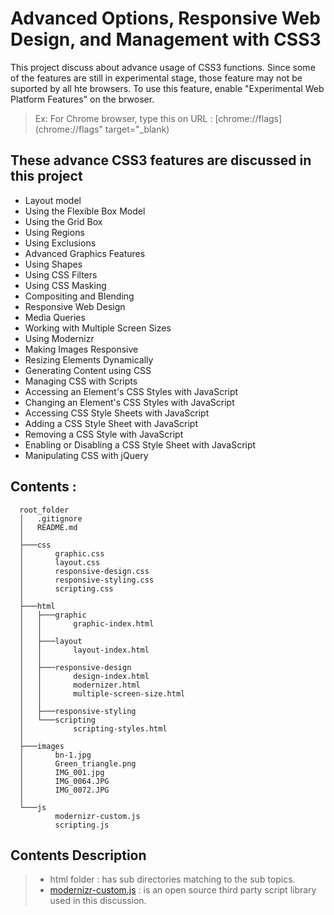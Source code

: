 # Advanced Options, Responsive Web Design, and Management with CSS3
This project discuss about advance usage of CSS3 functions. 
Since some of the features are still in experimental stage, those feature may not be suported by all hte browsers. 
To use this feature, enable "Experimental Web Platform Features" on the brwoser.

>Ex: For Chrome browser, type this on URL : [chrome://flags](chrome://flags" target="_blank)

## These advance CSS3 features are discussed in this project 
  *  Layout model
   * Using the Flexible Box Model
   * Using the Grid Box
   * Using Regions
   * Using Exclusions
  *  Advanced Graphics Features
   * Using Shapes
   * Using CSS Filters
   * Using CSS Masking
   * Compositing and Blending
  *  Responsive Web Design
   * Media Queries
   * Working with Multiple Screen Sizes
   * Using Modernizr
   * Making Images Responsive
   * Resizing Elements Dynamically
   * Generating Content using CSS
  *  Managing CSS with Scripts
   * Accessing an Element's CSS Styles with JavaScript
   * Changing an Element's CSS Styles with JavaScript
   * Accessing CSS Style Sheets with JavaScript
   * Adding a CSS Style Sheet with JavaScript
   * Removing a CSS Style with JavaScript
   * Enabling or Disabling a CSS Style Sheet with JavaScript
   * Manipulating CSS with jQuery 
  
## Contents :
```
  root_folder
  │   .gitignore
  │   README.md
  │
  ├───css
  │       graphic.css
  │       layout.css
  │       responsive-design.css
  │       responsive-styling.css
  │       scripting.css
  │
  ├───html
  │   ├───graphic
  │   │       graphic-index.html
  │   │
  │   ├───layout
  │   │       layout-index.html
  │   │
  │   ├───responsive-design
  │   │       design-index.html
  │   │       modernizer.html
  │   │       multiple-screen-size.html
  │   │
  │   ├───responsive-styling
  │   └───scripting
  │           scripting-styles.html
  │
  ├───images
  │       bn-1.jpg
  │       Green_triangle.png
  │       IMG_001.jpg
  │       IMG_0064.JPG
  │       IMG_0072.JPG
  │
  └───js
          modernizr-custom.js
          scripting.js
```

## Contents Description 
> * html folder : has sub directories matching to the sub topics.
> * [modernizr-custom.js](https://modernizr.com/) : is an open source third party script library used in this discussion.